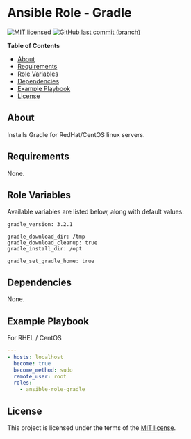 # Ansible Role - Gradle

[![MIT licensed](https://img.shields.io/badge/license-MIT-blue.svg)](https://opensource.org/licenses/MIT)
[![GitHub last commit (branch)](https://img.shields.io/github/last-commit/wolffaxn/ansible-role-gradle/master.svg)](https://github.com/wolffaxn/ansible-role-gradle)

**Table of Contents**

<!-- toc -->

- [About](#about)
- [Requirements](#requirements)
- [Role Variables](#role-variables)
- [Dependencies](#dependencies)
- [Example Playbook](#example-playbook)
- [License](#license)

<!-- tocstop -->

## About

Installs Gradle for RedHat/CentOS linux servers.

## Requirements

None.

## Role Variables

Available variables are listed below, along with default values:

    gradle_version: 3.2.1

    gradle_download_dir: /tmp
    gradle_download_cleanup: true
    gradle_install_dir: /opt

    gradle_set_gradle_home: true

## Dependencies

None.

## Example Playbook

For RHEL / CentOS

```yaml
---
- hosts: localhost
  become: true
  become_method: sudo
  remote_user: root
  roles:
    - ansible-role-gradle
```

## License

This project is licensed under the terms of the [MIT license](LICENSE).
